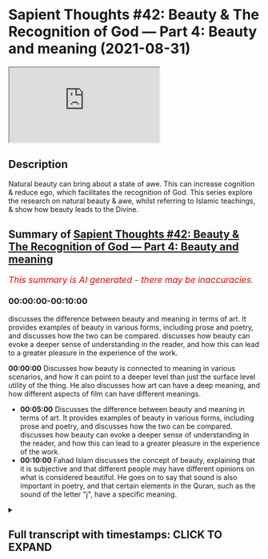 # Sapient Thoughts #42: Beauty & The Recognition of God — Part 4: Beauty and meaning (2021-08-31)

<iframe loading='lazy' allow='autoplay' src='https://www.youtube.com/embed/sdMYWj65pY0'></iframe>

## Description

Natural beauty can bring about a state of awe. This can increase cognition & reduce ego, which facilitates the recognition of God. This series explore the research on natural beauty & awe, whilst referring to Islamic teachings, & show how beauty leads to the Divine.

## Summary of [Sapient Thoughts #42: Beauty & The Recognition of God — Part 4: Beauty and meaning](https://www.youtube.com/watch?v=sdMYWj65pY0)

*<span style="color:red; font-size:125%">This summary is AI generated - there may be inaccuracies</span>. [](/)*

### <a onclick="modifyYTiframeseektime('0')">00:00:00-00:10:00</a>

discusses the difference between beauty and meaning in terms of art. It provides examples of beauty in various forms, including prose and poetry, and discusses how the two can be compared. discusses how beauty can evoke a deeper sense of understanding in the reader, and how this can lead to a greater pleasure in the experience of the work.

**<a onclick="modifyYTiframeseektime('0')">00:00:00</a>** Discusses how beauty is connected to meaning in various scenarios, and how it can point to a deeper level than just the surface level utility of the thing. He also discusses how art can have a deep meaning, and how different aspects of film can have different meanings.

* **<a onclick="modifyYTiframeseektime('300')">00:05:00</a>** Discusses the difference between beauty and meaning in terms of art. It provides examples of beauty in various forms, including prose and poetry, and discusses how the two can be compared. discusses how beauty can evoke a deeper sense of understanding in the reader, and how this can lead to a greater pleasure in the experience of the work.
* **<a onclick="modifyYTiframeseektime('600')">00:10:00</a>** Fahad Islam discusses the concept of beauty, explaining that it is subjective and that different people may have different opinions on what is considered beautiful. He goes on to say that sound is also important in poetry, and that certain elements in the Quran, such as the sound of the letter "j", have a specific meaning.

<details><summary><h2>Full transcript with timestamps: CLICK TO EXPAND</h2></summary>

<a onclick="modifyYTiframeseektime('2')">0:00:02</a> [Music]  
<a onclick="modifyYTiframeseektime('17')">0:00:17</a> welcome to another episode of sapient  
<a onclick="modifyYTiframeseektime('19')">0:00:19</a> thoughts  
<a onclick="modifyYTiframeseektime('20')">0:00:20</a> where we discuss theo philosophical  
<a onclick="modifyYTiframeseektime('22')">0:00:22</a> issues where we  
<a onclick="modifyYTiframeseektime('24')">0:00:24</a> answer contentions against islam  
<a onclick="modifyYTiframeseektime('27')">0:00:27</a> and where we provide a robust case for  
<a onclick="modifyYTiframeseektime('29')">0:00:29</a> the veracity of islam  
<a onclick="modifyYTiframeseektime('31')">0:00:31</a> in today's episode which is one of a  
<a onclick="modifyYTiframeseektime('33')">0:00:33</a> multiple multi-part series  
<a onclick="modifyYTiframeseektime('35')">0:00:35</a> on the topic of beauty and the  
<a onclick="modifyYTiframeseektime('37')">0:00:37</a> recognition of god  
<a onclick="modifyYTiframeseektime('39')">0:00:39</a> we are going to be continuing our  
<a onclick="modifyYTiframeseektime('41')">0:00:41</a> discussion  
<a onclick="modifyYTiframeseektime('42')">0:00:42</a> from the last episode so if you remember  
<a onclick="modifyYTiframeseektime('44')">0:00:44</a> from the last episode we had given  
<a onclick="modifyYTiframeseektime('46')">0:00:46</a> a conceptualization of beauty and now  
<a onclick="modifyYTiframeseektime('49')">0:00:49</a> what we want to do in today's episode  
<a onclick="modifyYTiframeseektime('51')">0:00:51</a> is that we are going to look at how  
<a onclick="modifyYTiframeseektime('53')">0:00:53</a> beauty is connected to meaning  
<a onclick="modifyYTiframeseektime('55')">0:00:55</a> in various scenarios and where we  
<a onclick="modifyYTiframeseektime('58')">0:00:58</a> experience beauty  
<a onclick="modifyYTiframeseektime('59')">0:00:59</a> so let me start with when we're talking  
<a onclick="modifyYTiframeseektime('63')">0:01:03</a> about  
<a onclick="modifyYTiframeseektime('64')">0:01:04</a> beauty being connected to meaning what  
<a onclick="modifyYTiframeseektime('66')">0:01:06</a> we're saying here is that beauty is  
<a onclick="modifyYTiframeseektime('68')">0:01:08</a> connected to meaning in the sense that  
<a onclick="modifyYTiframeseektime('70')">0:01:10</a> it's giving you something  
<a onclick="modifyYTiframeseektime('71')">0:01:11</a> deeper than a surface meaning  
<a onclick="modifyYTiframeseektime('74')">0:01:14</a> okay so let's take and let's compare  
<a onclick="modifyYTiframeseektime('77')">0:01:17</a> two types of interests you have an  
<a onclick="modifyYTiframeseektime('80')">0:01:20</a> aesthetic interest and a utilitarian  
<a onclick="modifyYTiframeseektime('82')">0:01:22</a> interest  
<a onclick="modifyYTiframeseektime('83')">0:01:23</a> right now what does that mean let's give  
<a onclick="modifyYTiframeseektime('85')">0:01:25</a> an example to to elucidate the point  
<a onclick="modifyYTiframeseektime('88')">0:01:28</a> when a person sets a table for some  
<a onclick="modifyYTiframeseektime('91')">0:01:31</a> guests  
<a onclick="modifyYTiframeseektime('92')">0:01:32</a> now someone could quote unquote set a  
<a onclick="modifyYTiframeseektime('95')">0:01:35</a> table  
<a onclick="modifyYTiframeseektime('96')">0:01:36</a> by putting some paper plates on the  
<a onclick="modifyYTiframeseektime('98')">0:01:38</a> table  
<a onclick="modifyYTiframeseektime('99')">0:01:39</a> and some plastic utensils and  
<a onclick="modifyYTiframeseektime('102')">0:01:42</a> you know and and that's it that's  
<a onclick="modifyYTiframeseektime('104')">0:01:44</a> they've set the table  
<a onclick="modifyYTiframeseektime('106')">0:01:46</a> now this is one setting of a table which  
<a onclick="modifyYTiframeseektime('108')">0:01:48</a> one could say is quite utilitarian  
<a onclick="modifyYTiframeseektime('110')">0:01:50</a> it's based on a the utilization  
<a onclick="modifyYTiframeseektime('114')">0:01:54</a> of the plate in the sense that there is  
<a onclick="modifyYTiframeseektime('116')">0:01:56</a> a practical value of the plate  
<a onclick="modifyYTiframeseektime('118')">0:01:58</a> the plate is there someone takes it they  
<a onclick="modifyYTiframeseektime('120')">0:02:00</a> take food and we're done  
<a onclick="modifyYTiframeseektime('122')">0:02:02</a> now compare that to someone who sets the  
<a onclick="modifyYTiframeseektime('124')">0:02:04</a> table  
<a onclick="modifyYTiframeseektime('126')">0:02:06</a> by way of beautifying it so there is an  
<a onclick="modifyYTiframeseektime('128')">0:02:08</a> aesthetic interest here  
<a onclick="modifyYTiframeseektime('130')">0:02:10</a> and so when someone sets the table with  
<a onclick="modifyYTiframeseektime('133')">0:02:13</a> a very nice tablecloth  
<a onclick="modifyYTiframeseektime('135')">0:02:15</a> they add to it you know candles to the  
<a onclick="modifyYTiframeseektime('137')">0:02:17</a> table and they would have  
<a onclick="modifyYTiframeseektime('139')">0:02:19</a> napkins that are cloth based and wrapped  
<a onclick="modifyYTiframeseektime('141')">0:02:21</a> and put on the plates  
<a onclick="modifyYTiframeseektime('142')">0:02:22</a> the plates have been set and they're  
<a onclick="modifyYTiframeseektime('144')">0:02:24</a> china plates and  
<a onclick="modifyYTiframeseektime('146')">0:02:26</a> utensils real utensils on table mats  
<a onclick="modifyYTiframeseektime('149')">0:02:29</a> that are  
<a onclick="modifyYTiframeseektime('149')">0:02:29</a> that have a design on them and when you  
<a onclick="modifyYTiframeseektime('152')">0:02:32</a> look at this particular setup of the  
<a onclick="modifyYTiframeseektime('153')">0:02:33</a> dining table  
<a onclick="modifyYTiframeseektime('155')">0:02:35</a> you see that there's a beauty to it  
<a onclick="modifyYTiframeseektime('158')">0:02:38</a> this beauty transcends the mere utility  
<a onclick="modifyYTiframeseektime('162')">0:02:42</a> of just  
<a onclick="modifyYTiframeseektime('162')">0:02:42</a> having plates and having utensils so  
<a onclick="modifyYTiframeseektime('165')">0:02:45</a> what we can say is that  
<a onclick="modifyYTiframeseektime('167')">0:02:47</a> that additional element of beauty is  
<a onclick="modifyYTiframeseektime('170')">0:02:50</a> connected with some sort of meaning  
<a onclick="modifyYTiframeseektime('171')">0:02:51</a> in the sense that when the host sets the  
<a onclick="modifyYTiframeseektime('173')">0:02:53</a> table like that  
<a onclick="modifyYTiframeseektime('175')">0:02:55</a> it could be pointing towards something  
<a onclick="modifyYTiframeseektime('177')">0:02:57</a> beyond just  
<a onclick="modifyYTiframeseektime('178')">0:02:58</a> the host wants you to eat it could be  
<a onclick="modifyYTiframeseektime('180')">0:03:00</a> that the host  
<a onclick="modifyYTiframeseektime('181')">0:03:01</a> values the the the the participant or  
<a onclick="modifyYTiframeseektime('185')">0:03:05</a> the guest that's coming over  
<a onclick="modifyYTiframeseektime('186')">0:03:06</a> and therefore they took out time to  
<a onclick="modifyYTiframeseektime('188')">0:03:08</a> beautify because remember  
<a onclick="modifyYTiframeseektime('190')">0:03:10</a> beauty is something that pleases us not  
<a onclick="modifyYTiframeseektime('192')">0:03:12</a> in a sensual way  
<a onclick="modifyYTiframeseektime('194')">0:03:14</a> but there is an aspect of beauty that  
<a onclick="modifyYTiframeseektime('196')">0:03:16</a> pleases the person  
<a onclick="modifyYTiframeseektime('197')">0:03:17</a> so the meaning here could be about the  
<a onclick="modifyYTiframeseektime('200')">0:03:20</a> host  
<a onclick="modifyYTiframeseektime('201')">0:03:21</a> or it could also say something about the  
<a onclick="modifyYTiframeseektime('203')">0:03:23</a> guest or the value of the guest  
<a onclick="modifyYTiframeseektime('205')">0:03:25</a> right and so there's a meaning that goes  
<a onclick="modifyYTiframeseektime('207')">0:03:27</a> beyond just the utilitarian interest  
<a onclick="modifyYTiframeseektime('210')">0:03:30</a> there's an aesthetic interest here and  
<a onclick="modifyYTiframeseektime('212')">0:03:32</a> that points to a meaning that's deeper  
<a onclick="modifyYTiframeseektime('214')">0:03:34</a> than the surface level  
<a onclick="modifyYTiframeseektime('215')">0:03:35</a> utility of plates and utensils  
<a onclick="modifyYTiframeseektime('218')">0:03:38</a> now we could also  
<a onclick="modifyYTiframeseektime('222')">0:03:42</a> talk about beauty being connected to  
<a onclick="modifyYTiframeseektime('224')">0:03:44</a> meaning meaning it points to something  
<a onclick="modifyYTiframeseektime('225')">0:03:45</a> deeper  
<a onclick="modifyYTiframeseektime('226')">0:03:46</a> than a surface level meaning when we  
<a onclick="modifyYTiframeseektime('228')">0:03:48</a> talk about arts and entertainment  
<a onclick="modifyYTiframeseektime('231')">0:03:51</a> so something that is entertaining  
<a onclick="modifyYTiframeseektime('234')">0:03:54</a> would have a kind of surface level  
<a onclick="modifyYTiframeseektime('236')">0:03:56</a> pleasure  
<a onclick="modifyYTiframeseektime('237')">0:03:57</a> so when you watch a movie that is just  
<a onclick="modifyYTiframeseektime('239')">0:03:59</a> merely entertaining  
<a onclick="modifyYTiframeseektime('240')">0:04:00</a> you you know you watch it you enjoy it  
<a onclick="modifyYTiframeseektime('243')">0:04:03</a> and then that's it you're finished  
<a onclick="modifyYTiframeseektime('245')">0:04:05</a> but when it comes to something that is  
<a onclick="modifyYTiframeseektime('247')">0:04:07</a> related to art  
<a onclick="modifyYTiframeseektime('249')">0:04:09</a> it not only has this idea of you being  
<a onclick="modifyYTiframeseektime('253')">0:04:13</a> entertained for a short amount of time  
<a onclick="modifyYTiframeseektime('255')">0:04:15</a> but it allows a person or perhaps causes  
<a onclick="modifyYTiframeseektime('258')">0:04:18</a> a person  
<a onclick="modifyYTiframeseektime('259')">0:04:19</a> to think deeply so for instance you know  
<a onclick="modifyYTiframeseektime('262')">0:04:22</a> if  
<a onclick="modifyYTiframeseektime('262')">0:04:22</a> if if you're a movie buff there may be  
<a onclick="modifyYTiframeseektime('265')">0:04:25</a> certain movies that  
<a onclick="modifyYTiframeseektime('267')">0:04:27</a> are just there to entertain there may be  
<a onclick="modifyYTiframeseektime('268')">0:04:28</a> you know some sort of fleeting action  
<a onclick="modifyYTiframeseektime('270')">0:04:30</a> movies where you  
<a onclick="modifyYTiframeseektime('271')">0:04:31</a> watch the movie you're entertained for  
<a onclick="modifyYTiframeseektime('273')">0:04:33</a> the duration the movie and that's pretty  
<a onclick="modifyYTiframeseektime('274')">0:04:34</a> much it you're not really thinking much  
<a onclick="modifyYTiframeseektime('276')">0:04:36</a> about  
<a onclick="modifyYTiframeseektime('276')">0:04:36</a> the the meaning behind you know uh you  
<a onclick="modifyYTiframeseektime('279')">0:04:39</a> know something related to that movie  
<a onclick="modifyYTiframeseektime('281')">0:04:41</a> you may have other movies where there is  
<a onclick="modifyYTiframeseektime('284')">0:04:44</a> a certain artistic element that's  
<a onclick="modifyYTiframeseektime('286')">0:04:46</a> very deep and very beautiful and so  
<a onclick="modifyYTiframeseektime('288')">0:04:48</a> there's a meaning behind it so every  
<a onclick="modifyYTiframeseektime('290')">0:04:50</a> kind of  
<a onclick="modifyYTiframeseektime('291')">0:04:51</a> shot and every angle and and every you  
<a onclick="modifyYTiframeseektime('293')">0:04:53</a> know the filmatography and everything  
<a onclick="modifyYTiframeseektime('295')">0:04:55</a> involved  
<a onclick="modifyYTiframeseektime('296')">0:04:56</a> has a certain meaning the color of the  
<a onclick="modifyYTiframeseektime('299')">0:04:59</a> particular movie has a certain  
<a onclick="modifyYTiframeseektime('301')">0:05:01</a> you know it's supposed to convey a  
<a onclick="modifyYTiframeseektime('302')">0:05:02</a> certain feeling which has a certain  
<a onclick="modifyYTiframeseektime('304')">0:05:04</a> meaning  
<a onclick="modifyYTiframeseektime('305')">0:05:05</a> so we can look at the idea of beauty  
<a onclick="modifyYTiframeseektime('308')">0:05:08</a> when there's a film that is you know  
<a onclick="modifyYTiframeseektime('310')">0:05:10</a> related to its beauty and it's  
<a onclick="modifyYTiframeseektime('312')">0:05:12</a> you know how it's being you know how it  
<a onclick="modifyYTiframeseektime('314')">0:05:14</a> was being how it was composed  
<a onclick="modifyYTiframeseektime('316')">0:05:16</a> and how the audience is supposed to look  
<a onclick="modifyYTiframeseektime('318')">0:05:18</a> at it and think about it deeply  
<a onclick="modifyYTiframeseektime('319')">0:05:19</a> perhaps um and compare that to let's say  
<a onclick="modifyYTiframeseektime('322')">0:05:22</a> a movie that was just there for  
<a onclick="modifyYTiframeseektime('323')">0:05:23</a> entertainment purposes  
<a onclick="modifyYTiframeseektime('325')">0:05:25</a> that being said the movie that has kind  
<a onclick="modifyYTiframeseektime('328')">0:05:28</a> of  
<a onclick="modifyYTiframeseektime('328')">0:05:28</a> more to it has a deeper you know like a  
<a onclick="modifyYTiframeseektime('330')">0:05:30</a> certain color hue  
<a onclick="modifyYTiframeseektime('332')">0:05:32</a> a certain a certain way that the the  
<a onclick="modifyYTiframeseektime('333')">0:05:33</a> movie has been uh recorded  
<a onclick="modifyYTiframeseektime('335')">0:05:35</a> the the the camera angles uh the types  
<a onclick="modifyYTiframeseektime('339')">0:05:39</a> of cameras  
<a onclick="modifyYTiframeseektime('340')">0:05:40</a> the grittiness of the film there's so  
<a onclick="modifyYTiframeseektime('342')">0:05:42</a> many things that give the film a certain  
<a onclick="modifyYTiframeseektime('344')">0:05:44</a> feeling  
<a onclick="modifyYTiframeseektime('345')">0:05:45</a> which is there to allow the audience or  
<a onclick="modifyYTiframeseektime('348')">0:05:48</a> cause the audience to think  
<a onclick="modifyYTiframeseektime('349')">0:05:49</a> deeper about the film right so we can  
<a onclick="modifyYTiframeseektime('352')">0:05:52</a> see  
<a onclick="modifyYTiframeseektime('352')">0:05:52</a> this distinction between beauty in the  
<a onclick="modifyYTiframeseektime('355')">0:05:55</a> sense that beauty points  
<a onclick="modifyYTiframeseektime('357')">0:05:57</a> to meaning and it points to something  
<a onclick="modifyYTiframeseektime('358')">0:05:58</a> deeper than a surface level meaning when  
<a onclick="modifyYTiframeseektime('360')">0:06:00</a> we compare  
<a onclick="modifyYTiframeseektime('361')">0:06:01</a> arts and entertainment so another  
<a onclick="modifyYTiframeseektime('364')">0:06:04</a> example that we can provide  
<a onclick="modifyYTiframeseektime('366')">0:06:06</a> is in the realm of uh literature or or  
<a onclick="modifyYTiframeseektime('369')">0:06:09</a> or or writing and here we can com  
<a onclick="modifyYTiframeseektime('373')">0:06:13</a> we can compare prose and poetry  
<a onclick="modifyYTiframeseektime('376')">0:06:16</a> so when we think of prose prose is like  
<a onclick="modifyYTiframeseektime('378')">0:06:18</a> the composition of something it's just  
<a onclick="modifyYTiframeseektime('380')">0:06:20</a> something that  
<a onclick="modifyYTiframeseektime('381')">0:06:21</a> someone has put together and it's  
<a onclick="modifyYTiframeseektime('382')">0:06:22</a> therefore let's say informational  
<a onclick="modifyYTiframeseektime('384')">0:06:24</a> purposes  
<a onclick="modifyYTiframeseektime('385')">0:06:25</a> so you could think of something like an  
<a onclick="modifyYTiframeseektime('387')">0:06:27</a> organic chemistry textbook  
<a onclick="modifyYTiframeseektime('390')">0:06:30</a> poetry on the other hand has an  
<a onclick="modifyYTiframeseektime('392')">0:06:32</a> additional  
<a onclick="modifyYTiframeseektime('393')">0:06:33</a> purpose behind it poetry not only is  
<a onclick="modifyYTiframeseektime('395')">0:06:35</a> there to let's say convey  
<a onclick="modifyYTiframeseektime('397')">0:06:37</a> some sort of information but it's there  
<a onclick="modifyYTiframeseektime('400')">0:06:40</a> to not only convey information but it  
<a onclick="modifyYTiframeseektime('401')">0:06:41</a> has an  
<a onclick="modifyYTiframeseektime('401')">0:06:41</a> element and add an element of beauty so  
<a onclick="modifyYTiframeseektime('404')">0:06:44</a> if you think about prose being your  
<a onclick="modifyYTiframeseektime('405')">0:06:45</a> organic chemistry textbook  
<a onclick="modifyYTiframeseektime('407')">0:06:47</a> this is something you may read once and  
<a onclick="modifyYTiframeseektime('409')">0:06:49</a> maybe you need to read it to study for  
<a onclick="modifyYTiframeseektime('411')">0:06:51</a> an exam  
<a onclick="modifyYTiframeseektime('412')">0:06:52</a> and then you study for the exam and then  
<a onclick="modifyYTiframeseektime('413')">0:06:53</a> you maybe never go back to it or maybe  
<a onclick="modifyYTiframeseektime('415')">0:06:55</a> you go back to it  
<a onclick="modifyYTiframeseektime('416')">0:06:56</a> just to refer and get some information  
<a onclick="modifyYTiframeseektime('418')">0:06:58</a> extract some information from it  
<a onclick="modifyYTiframeseektime('419')">0:06:59</a> but you're really never going to go back  
<a onclick="modifyYTiframeseektime('421')">0:07:01</a> to it because you you derive some sort  
<a onclick="modifyYTiframeseektime('423')">0:07:03</a> of deeper pleasure  
<a onclick="modifyYTiframeseektime('424')">0:07:04</a> out of that i mean well maybe derive  
<a onclick="modifyYTiframeseektime('426')">0:07:06</a> some pleasure out of it because of the  
<a onclick="modifyYTiframeseektime('428')">0:07:08</a> subject matter but here we're talking  
<a onclick="modifyYTiframeseektime('430')">0:07:10</a> about the idea of it's giving you  
<a onclick="modifyYTiframeseektime('432')">0:07:12</a> information  
<a onclick="modifyYTiframeseektime('433')">0:07:13</a> and that's pretty much it whereas when  
<a onclick="modifyYTiframeseektime('435')">0:07:15</a> you compare that to  
<a onclick="modifyYTiframeseektime('436')">0:07:16</a> poetry poetry is something more  
<a onclick="modifyYTiframeseektime('440')">0:07:20</a> poetry has a pleasure that that that  
<a onclick="modifyYTiframeseektime('443')">0:07:23</a> that is  
<a onclick="modifyYTiframeseektime('444')">0:07:24</a> more than just extracting information  
<a onclick="modifyYTiframeseektime('446')">0:07:26</a> from something  
<a onclick="modifyYTiframeseektime('447')">0:07:27</a> so if i was to to to read out a poem by  
<a onclick="modifyYTiframeseektime('451')">0:07:31</a> emily dickinson which is called  
<a onclick="modifyYTiframeseektime('452')">0:07:32</a> um hope is the thing with feathers let's  
<a onclick="modifyYTiframeseektime('455')">0:07:35</a> now  
<a onclick="modifyYTiframeseektime('456')">0:07:36</a> take a look at it and listen to this  
<a onclick="modifyYTiframeseektime('458')">0:07:38</a> particular poem  
<a onclick="modifyYTiframeseektime('459')">0:07:39</a> so emily dickinson writes hope is the  
<a onclick="modifyYTiframeseektime('462')">0:07:42</a> thing with feathers  
<a onclick="modifyYTiframeseektime('464')">0:07:44</a> it perches in the soul and sings the  
<a onclick="modifyYTiframeseektime('467')">0:07:47</a> tune without words  
<a onclick="modifyYTiframeseektime('469')">0:07:49</a> and never stops at all so now what we  
<a onclick="modifyYTiframeseektime('472')">0:07:52</a> see here is that there's a concept  
<a onclick="modifyYTiframeseektime('473')">0:07:53</a> that's being put forth that is hope  
<a onclick="modifyYTiframeseektime('475')">0:07:55</a> and it's being described as a you know  
<a onclick="modifyYTiframeseektime('478')">0:07:58</a> in this case  
<a onclick="modifyYTiframeseektime('479')">0:07:59</a> a bird let's say and there's a certain  
<a onclick="modifyYTiframeseektime('482')">0:08:02</a> beauty to the way the words have been  
<a onclick="modifyYTiframeseektime('485')">0:08:05</a> put together  
<a onclick="modifyYTiframeseektime('486')">0:08:06</a> and the and the feeling that it gives to  
<a onclick="modifyYTiframeseektime('489')">0:08:09</a> the person that's reading the particular  
<a onclick="modifyYTiframeseektime('490')">0:08:10</a> poem because they  
<a onclick="modifyYTiframeseektime('492')">0:08:12</a> may be able to understand hope and they  
<a onclick="modifyYTiframeseektime('494')">0:08:14</a> understand hope as a concept but now  
<a onclick="modifyYTiframeseektime('496')">0:08:16</a> there's something deeper related to hope  
<a onclick="modifyYTiframeseektime('498')">0:08:18</a> so hope is the thing with feathers that  
<a onclick="modifyYTiframeseektime('501')">0:08:21</a> perches in the soul  
<a onclick="modifyYTiframeseektime('503')">0:08:23</a> and sings the tune without words and  
<a onclick="modifyYTiframeseektime('506')">0:08:26</a> never stops at all  
<a onclick="modifyYTiframeseektime('508')">0:08:28</a> and sweetest in the gale is heard and  
<a onclick="modifyYTiframeseektime('511')">0:08:31</a> sore must be the storm now think about  
<a onclick="modifyYTiframeseektime('514')">0:08:34</a> this  
<a onclick="modifyYTiframeseektime('515')">0:08:35</a> you know person that's going to the  
<a onclick="modifyYTiframeseektime('516')">0:08:36</a> vicissitudes of life's the ups and downs  
<a onclick="modifyYTiframeseektime('519')">0:08:39</a> and then they have this thing called  
<a onclick="modifyYTiframeseektime('520')">0:08:40</a> hope and the way that emily dickinson is  
<a onclick="modifyYTiframeseektime('523')">0:08:43</a> now  
<a onclick="modifyYTiframeseektime('524')">0:08:44</a> is is describing it in by way of poetry  
<a onclick="modifyYTiframeseektime('527')">0:08:47</a> it's it's it a person would have a  
<a onclick="modifyYTiframeseektime('530')">0:08:50</a> certain pleasure in reading that because  
<a onclick="modifyYTiframeseektime('532')">0:08:52</a> they can  
<a onclick="modifyYTiframeseektime('533')">0:08:53</a> they can see themselves in it perhaps so  
<a onclick="modifyYTiframeseektime('536')">0:08:56</a> and swedish in the gale is heard and  
<a onclick="modifyYTiframeseektime('538')">0:08:58</a> sore must be the storm that could abash  
<a onclick="modifyYTiframeseektime('541')">0:09:01</a> the little bird  
<a onclick="modifyYTiframeseektime('542')">0:09:02</a> that kept so many warm again we're  
<a onclick="modifyYTiframeseektime('544')">0:09:04</a> talking about hope here right  
<a onclick="modifyYTiframeseektime('546')">0:09:06</a> i've heard it in the chilliest land and  
<a onclick="modifyYTiframeseektime('549')">0:09:09</a> the strangest sea  
<a onclick="modifyYTiframeseektime('550')">0:09:10</a> and yet never in extremity  
<a onclick="modifyYTiframeseektime('554')">0:09:14</a> it asked a crumb of me  
<a onclick="modifyYTiframeseektime('557')">0:09:17</a> so there's a certain beauty to that  
<a onclick="modifyYTiframeseektime('558')">0:09:18</a> there's a certain you know  
<a onclick="modifyYTiframeseektime('560')">0:09:20</a> it's something that transcends just mere  
<a onclick="modifyYTiframeseektime('562')">0:09:22</a> extraction of information  
<a onclick="modifyYTiframeseektime('564')">0:09:24</a> and so we find when we compare prose and  
<a onclick="modifyYTiframeseektime('566')">0:09:26</a> poetry  
<a onclick="modifyYTiframeseektime('568')">0:09:28</a> the same phenomena when we were talking  
<a onclick="modifyYTiframeseektime('570')">0:09:30</a> about  
<a onclick="modifyYTiframeseektime('571')">0:09:31</a> beauty pointing towards something deeper  
<a onclick="modifyYTiframeseektime('574')">0:09:34</a> it has a meaning but it's something  
<a onclick="modifyYTiframeseektime('575')">0:09:35</a> deeper you can come back to this poem  
<a onclick="modifyYTiframeseektime('576')">0:09:36</a> and read it again  
<a onclick="modifyYTiframeseektime('577')">0:09:37</a> there's a phenomenon that happens  
<a onclick="modifyYTiframeseektime('579')">0:09:39</a> whereby you derive a certain pleasure  
<a onclick="modifyYTiframeseektime('581')">0:09:41</a> and you can go back to and say what did  
<a onclick="modifyYTiframeseektime('582')">0:09:42</a> the author mean and what was the meaning  
<a onclick="modifyYTiframeseektime('584')">0:09:44</a> behind  
<a onclick="modifyYTiframeseektime('585')">0:09:45</a> x y and z and this line and that line  
<a onclick="modifyYTiframeseektime('587')">0:09:47</a> and this word  
<a onclick="modifyYTiframeseektime('588')">0:09:48</a> or this sentence coming with this  
<a onclick="modifyYTiframeseektime('590')">0:09:50</a> sentence and so on and so forth  
<a onclick="modifyYTiframeseektime('591')">0:09:51</a> that you would go back to it over and  
<a onclick="modifyYTiframeseektime('593')">0:09:53</a> over and over again in fact when we  
<a onclick="modifyYTiframeseektime('595')">0:09:55</a> speak about prose and poetry  
<a onclick="modifyYTiframeseektime('597')">0:09:57</a> um clenus brooks he writes in the heresy  
<a onclick="modifyYTiframeseektime('600')">0:10:00</a> a paraphrase  
<a onclick="modifyYTiframeseektime('601')">0:10:01</a> he addresses the topic of can a poem be  
<a onclick="modifyYTiframeseektime('604')">0:10:04</a> paraphrased  
<a onclick="modifyYTiframeseektime('605')">0:10:05</a> and he says that the reason why and  
<a onclick="modifyYTiframeseektime('609')">0:10:09</a> notice that it's called a heresy or  
<a onclick="modifyYTiframeseektime('610')">0:10:10</a> paraphrase in other words you can't  
<a onclick="modifyYTiframeseektime('612')">0:10:12</a> paraphrase a poem  
<a onclick="modifyYTiframeseektime('613')">0:10:13</a> um the reason why it would be wrong  
<a onclick="modifyYTiframeseektime('616')">0:10:16</a> in a sense or you can't paraphrase a  
<a onclick="modifyYTiframeseektime('619')">0:10:19</a> poem  
<a onclick="modifyYTiframeseektime('620')">0:10:20</a> he gives a few reasons as to why that  
<a onclick="modifyYTiframeseektime('622')">0:10:22</a> would not be the case why a person  
<a onclick="modifyYTiframeseektime('624')">0:10:24</a> could not engage with trying to  
<a onclick="modifyYTiframeseektime('626')">0:10:26</a> paraphrase  
<a onclick="modifyYTiframeseektime('627')">0:10:27</a> a poem he says number one poetry can  
<a onclick="modifyYTiframeseektime('629')">0:10:29</a> express  
<a onclick="modifyYTiframeseektime('630')">0:10:30</a> several thoughts at the same time and  
<a onclick="modifyYTiframeseektime('632')">0:10:32</a> this is true if you know when you look  
<a onclick="modifyYTiframeseektime('634')">0:10:34</a> at  
<a onclick="modifyYTiframeseektime('634')">0:10:34</a> various poems there are numerous of  
<a onclick="modifyYTiframeseektime('637')">0:10:37</a> numerous thoughts that can be expressed  
<a onclick="modifyYTiframeseektime('639')">0:10:39</a> by way of one sentence within the poem  
<a onclick="modifyYTiframeseektime('641')">0:10:41</a> let alone the poem itself  
<a onclick="modifyYTiframeseektime('643')">0:10:43</a> number two poems are polysemious  
<a onclick="modifyYTiframeseektime('646')">0:10:46</a> in other words there's meanings conveyed  
<a onclick="modifyYTiframeseektime('648')">0:10:48</a> on several levels  
<a onclick="modifyYTiframeseektime('650')">0:10:50</a> and that's also true when we think about  
<a onclick="modifyYTiframeseektime('651')">0:10:51</a> poetry there's several levels and layers  
<a onclick="modifyYTiframeseektime('654')">0:10:54</a> that one can understand and one can  
<a onclick="modifyYTiframeseektime('657')">0:10:57</a> investigate in terms of its meaning  
<a onclick="modifyYTiframeseektime('659')">0:10:59</a> meaning is lost in any paraphrase in  
<a onclick="modifyYTiframeseektime('662')">0:11:02</a> other words  
<a onclick="modifyYTiframeseektime('663')">0:11:03</a> when you try to paraphrase and to give  
<a onclick="modifyYTiframeseektime('665')">0:11:05</a> an extreme example of this when you try  
<a onclick="modifyYTiframeseektime('667')">0:11:07</a> to translate  
<a onclick="modifyYTiframeseektime('668')">0:11:08</a> one poem from one language to another  
<a onclick="modifyYTiframeseektime('670')">0:11:10</a> you find that there is something that is  
<a onclick="modifyYTiframeseektime('672')">0:11:12</a> lost and that thing that is lost  
<a onclick="modifyYTiframeseektime('676')">0:11:16</a> is that pleasure that one derives  
<a onclick="modifyYTiframeseektime('679')">0:11:19</a> from the poem itself or a a a  
<a onclick="modifyYTiframeseektime('682')">0:11:22</a> level of that pleasure and you can think  
<a onclick="modifyYTiframeseektime('684')">0:11:24</a> about this when you translate  
<a onclick="modifyYTiframeseektime('686')">0:11:26</a> like one poem from one language to  
<a onclick="modifyYTiframeseektime('687')">0:11:27</a> another in the original language  
<a onclick="modifyYTiframeseektime('689')">0:11:29</a> there is a certain level of beauty that  
<a onclick="modifyYTiframeseektime('693')">0:11:33</a> in most cases cannot be in the other  
<a onclick="modifyYTiframeseektime('695')">0:11:35</a> language you may be able to give  
<a onclick="modifyYTiframeseektime('696')">0:11:36</a> some element of the beauty because  
<a onclick="modifyYTiframeseektime('699')">0:11:39</a> there's a certain meaning that's been  
<a onclick="modifyYTiframeseektime('700')">0:11:40</a> extracted from it and you can you can  
<a onclick="modifyYTiframeseektime('702')">0:11:42</a> but the original beauty of the poem the  
<a onclick="modifyYTiframeseektime('705')">0:11:45</a> original  
<a onclick="modifyYTiframeseektime('705')">0:11:45</a> sound the original uh cadence of the  
<a onclick="modifyYTiframeseektime('708')">0:11:48</a> poem  
<a onclick="modifyYTiframeseektime('709')">0:11:49</a> that is something that's very difficult  
<a onclick="modifyYTiframeseektime('711')">0:11:51</a> when you try to translate it  
<a onclick="modifyYTiframeseektime('713')">0:11:53</a> or you try to paraphrase the poem  
<a onclick="modifyYTiframeseektime('715')">0:11:55</a> there's something that's lost  
<a onclick="modifyYTiframeseektime('717')">0:11:57</a> and then the fourth one is really  
<a onclick="modifyYTiframeseektime('718')">0:11:58</a> interesting because clan is brooks then  
<a onclick="modifyYTiframeseektime('720')">0:12:00</a> says  
<a onclick="modifyYTiframeseektime('721')">0:12:01</a> sound is important because in many poems  
<a onclick="modifyYTiframeseektime('724')">0:12:04</a> there's a rhyming scheme or there's a  
<a onclick="modifyYTiframeseektime('727')">0:12:07</a> way in which the words come together  
<a onclick="modifyYTiframeseektime('728')">0:12:08</a> such that the sound  
<a onclick="modifyYTiframeseektime('730')">0:12:10</a> gives a certain type of meaning and this  
<a onclick="modifyYTiframeseektime('732')">0:12:12</a> is you know true when it comes to  
<a onclick="modifyYTiframeseektime('734')">0:12:14</a> poems this is true when it comes to even  
<a onclick="modifyYTiframeseektime('736')">0:12:16</a> the quran for instance  
<a onclick="modifyYTiframeseektime('738')">0:12:18</a> there are certain you know places and  
<a onclick="modifyYTiframeseektime('740')">0:12:20</a> elements of the quran  
<a onclick="modifyYTiframeseektime('741')">0:12:21</a> where the sound is indicative of a very  
<a onclick="modifyYTiframeseektime('744')">0:12:24</a> specific meaning  
<a onclick="modifyYTiframeseektime('745')">0:12:25</a> and because the sound is the way it is  
<a onclick="modifyYTiframeseektime('748')">0:12:28</a> it enhances the meaning  
<a onclick="modifyYTiframeseektime('749')">0:12:29</a> so we see that in this concept of  
<a onclick="modifyYTiframeseektime('752')">0:12:32</a> conceptuality when we're talking about  
<a onclick="modifyYTiframeseektime('754')">0:12:34</a> conceptualizing beauty  
<a onclick="modifyYTiframeseektime('755')">0:12:35</a> when we're talking about the idea of  
<a onclick="modifyYTiframeseektime('756')">0:12:36</a> beauty being attached to meaning and  
<a onclick="modifyYTiframeseektime('758')">0:12:38</a> that meaning is something deeper than  
<a onclick="modifyYTiframeseektime('759')">0:12:39</a> the surface level  
<a onclick="modifyYTiframeseektime('760')">0:12:40</a> we can see that beauty adds something or  
<a onclick="modifyYTiframeseektime('763')">0:12:43</a> there's something  
<a onclick="modifyYTiframeseektime('764')">0:12:44</a> more when we approach something to be  
<a onclick="modifyYTiframeseektime('766')">0:12:46</a> beautiful  
<a onclick="modifyYTiframeseektime('768')">0:12:48</a> now in the next episode we're going to  
<a onclick="modifyYTiframeseektime('771')">0:12:51</a> be  
<a onclick="modifyYTiframeseektime('772')">0:12:52</a> broaching the topic of subjective versus  
<a onclick="modifyYTiframeseektime('774')">0:12:54</a> objective beauty  
<a onclick="modifyYTiframeseektime('776')">0:12:56</a> is there such a thing as something to be  
<a onclick="modifyYTiframeseektime('778')">0:12:58</a> objectively beautiful  
<a onclick="modifyYTiframeseektime('780')">0:13:00</a> or is all beauty subjective is i is is  
<a onclick="modifyYTiframeseektime('782')">0:13:02</a> beauty truly in the eyes of the  
<a onclick="modifyYTiframeseektime('784')">0:13:04</a> beholder no matter what a person is  
<a onclick="modifyYTiframeseektime('786')">0:13:06</a> exposed to or are there indeed  
<a onclick="modifyYTiframeseektime('788')">0:13:08</a> certain things that are objectively  
<a onclick="modifyYTiframeseektime('790')">0:13:10</a> beautiful  
<a onclick="modifyYTiframeseektime('792')">0:13:12</a> that is something we're going to be  
<a onclick="modifyYTiframeseektime('793')">0:13:13</a> speaking about in the next episode  
<a onclick="modifyYTiframeseektime('795')">0:13:15</a> so until then this is fahad islam and  
<a onclick="modifyYTiframeseektime('798')">0:13:18</a> these  
<a onclick="modifyYTiframeseektime('798')">0:13:18</a> are sapient thoughts  
</details>

